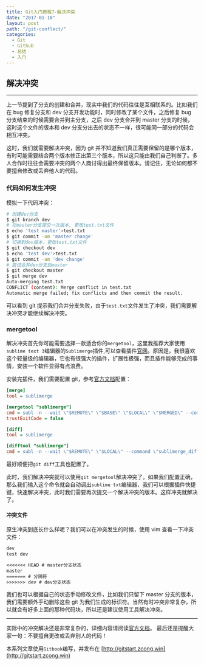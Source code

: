 ```yaml
---
title: Git入门教程7-解决冲突
date: "2017-01-10"
layout: post
path: "/git-conflect/"
categories:
  - Git
  - Github
  - 总结
  - 入门
---
```


## 解决冲突

---

上一节提到了分支的创建和合并，现实中我们的代码往往是互相联系的。比如我们在 bug 修复分支和 dev 分支开发功能时，同时修改了某个文件，之后修复 bug 分支结束的时候需要合并到主分支，之后 dev 分支合并到 master 分支的时候，这时这个文件的版本和 dev 分支分出去的状态不一样，很可能同一部分的代码会相互冲突。

这时，我们就需要解决冲突，因为 git 并不知道我们真正需要保留的是哪个版本，有时可能需要结合两个版本修正出第三个版本，所以这只能由我们自己判断了。多人合作时往往会需要冲突的两个人商讨得出最终保留版本。请记住，无论如何都不要擅自修改或丢弃他人的代码。

<!--more-->

### 代码如何发生冲突

模拟一下代码冲突：

```sh
# 创建dev分支
$ git branch dev
# 在master分支提交一次版本, 更改test.txt文件
$ echo 'test master'>test.txt
$ git commit -am 'master change'
# 切换到dev版本，更改test.txt文件
$ git checkout dev
$ echo 'test dev'>test.txt
$ git commit -am 'dev change'
# 尝试合并dev分支到master
$ git checkout master
$ git merge dev
Auto-merging test.txt
CONFLICT (content): Merge conflict in test.txt
Automatic merge failed; fix conflicts and then commit the result.
```
可以看到 git 提示我们合并分支失败，由于`test.txt`文件发生了冲突，我们需要解决冲突才能继续解决冲突。

### mergetool

解决冲突首先你可能需要选择一款适合你的`mergetool`，这里我推荐大家使用`sublime text 3`编辑器的`Sublimerge`插件,可以查看插件[官网](http://www.sublimerge.com)。原因是，我很喜欢这个轻量级的编辑器，它也有很强大的插件，扩展性极强，而且插件能够完成的事情，安装一个软件显得有点浪费。

安装完插件，我们需要配置 git，参考[官方文档](http://www.sublimerge.com/sm3/docs/vcs-integration.html#git)配置：
```ini
[merge]
tool = sublimerge

[mergetool "sublimerge"]
cmd = subl -n --wait \"$REMOTE\" \"$BASE\" \"$LOCAL\" \"$MERGED\" --command \"sublimerge_diff_views\"
trustExitCode = false

[diff]
tool = sublimerge

[difftool "sublimerge"]
cmd = subl -n --wait \"$REMOTE\" \"$LOCAL\" --command \"sublimerge_diff_views {\\\"left_read_only\\\": true, \\\"right_read_only\\\": true}\"
```
最好顺便把`git diff`工具也配置了。

此时，我们解决冲突就可以使用`git mergetool`解决冲突了。如果我们配置正确，那么我们输入这个命令就会自动调出`sublime txt`编辑器，我们可以根据插件快捷键，快速解决冲突，此时我们需要再次提交一个解决冲突的版本。这样冲突就解决了。

#### 冲突文件

原生冲突到底长什么样呢？我们可以在冲突发生的时候，使用 vim 查看一下冲突文件：
```txt
dev
test dev

<<<<<<< HEAD # master分支状态
master
======= # 分隔符
>>>>>>> dev # dev分支状态
```
我们也可以根据自己的状态手动修改文件，比如我们只留下 master 分支的版本，我们需要额外手动删除这些 git 为我们生成的标识符。当然有时冲突非常复杂，所以就会有好多上面的那种代码块，所以还是建议使用工具解决冲突。

---

实际中的冲突解决还是非常复杂的，详细内容请阅读[官方文档](https://git-scm.com/book/zh/v2/Git-%E5%88%86%E6%94%AF-%E5%88%86%E6%94%AF%E7%9A%84%E6%96%B0%E5%BB%BA%E4%B8%8E%E5%90%88%E5%B9%B6)。
最后还是提醒大家一句：不要擅自更改或丢弃别人的代码！

本系列文章使用`Gitbook`编写，并发布在 [http://gitstart.zcong.win](http://gitstart.zcong.win)
